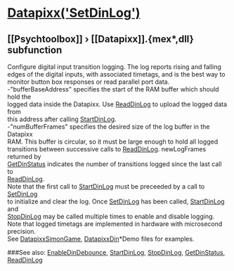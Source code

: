 # [Datapixx('SetDinLog')](Datapixx-SetDinLog) 
## [[Psychtoolbox]] &#8250; [[Datapixx]].{mex*,dll} subfunction


Configure digital input transition logging. The log reports rising and falling  
edges of the digital inputs, with associated timetags, and is the best way to  
monitor button box responses or read parallel port data.  
-"bufferBaseAddress" specifies the start of the RAM buffer which should hold the  
logged data inside the Datapixx. Use [ReadDinLog](ReadDinLog) to upload the logged data from  
this address after calling [StartDinLog](StartDinLog).  
-"numBufferFrames" specifies the desired size of the log buffer in the Datapixx  
RAM. This buffer is circular, so it must be large enough to hold all logged  
transitions between successive calls to [ReadDinLog](ReadDinLog). newLogFrames returned by  
[GetDinStatus](GetDinStatus) indicates the number of transitions logged since the last call to  
[ReadDinLog](ReadDinLog).  
Note that the first call to [StartDinLog](StartDinLog) must be preceeded by a call to [SetDinLog](SetDinLog)  
to initialize and clear the log. Once [SetDinLog](SetDinLog) has been called, [StartDinLog](StartDinLog) and  
[StopDinLog](StopDinLog) may be called multiple times to enable and disable logging.  
Note that logged timetags are implemented in hardware with microsecond  
precision.  
See [DatapixxSimonGame](DatapixxSimonGame), [DatapixxDin](DatapixxDin)\*Demo files for examples.  
  


###See also:
[EnableDinDebounce](Datapixx-EnableDinDebounce), [StartDinLog](Datapixx-StartDinLog), [StopDinLog](Datapixx-StopDinLog), [GetDinStatus](Datapixx-GetDinStatus), [ReadDinLog](Datapixx-ReadDinLog)
